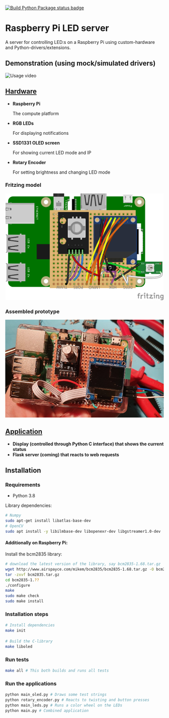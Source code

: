 [![Build Python Package status badge](https://github.com/emanuelen5/rpi-led-server/actions/workflows/python.yml/badge.svg)](https://github.com/emanuelen5/rpi-led-server/actions/workflows/python.yml)

# Raspberry Pi LED server
A server for controlling LED:s on a Raspberry Pi using custom-hardware and Python-drivers/extensions.

## Demonstration (using mock/simulated drivers)
![Usage video](doc/usage-video-poster.gif)

## [Hardware](./doc/hardware.md)

* **Raspberry Pi**
  
  The compute platform

* **RGB LEDs**
  
  For displaying notifications

* **SSD1331 OLED screen**
  
  For showing current LED mode and IP

* **Rotary Encoder**
  
  For setting brightness and changing LED mode

### Fritzing model
![Fritzing breadboard design](doc/rpi-leds-and-screen_bb.png)

### Assembled prototype
![Assembled protoype header](doc/prototype-assembled.jpg)

## [Application](./doc/application.md)

* **Display (controlled through Python C interface) that shows the current status**
* **Flask server (coming) that reacts to web requests**

## Installation

### Requirements
* Python 3.8

Library dependencies:
```bash
# Numpy
sudo apt-get install libatlas-base-dev
# OpenCV
sudo apt install -y libilmbase-dev libopenexr-dev libgstreamer1.0-dev
```

#### Additionally on Raspberry Pi:

Install the bcm2835 library:
```bash
# download the latest version of the library, say bcm2835-1.68.tar.gz
wget http://www.airspayce.com/mikem/bcm2835/bcm2835-1.68.tar.gz -O bcm2835.tar.gz
tar -zxvf bcm2835.tar.gz
cd bcm2835-1.??
./configure
make
sudo make check
sudo make install
```


### Installation steps
```bash
# Install dependencies
make init

# Build the C-library 
make liboled
```

### Run tests
```bash
make all # This both builds and runs all tests
```

### Run the applications
```bash
python main_oled.py # Draws some test strings
python rotary_encoder.py # Reacts to twisting and button presses
python main_leds.py # Runs a color wheel on the LEDs
python main.py # Combined application
```
